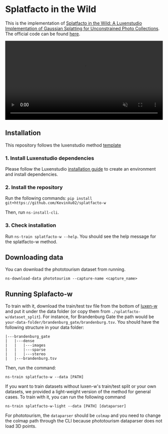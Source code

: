 # Splatfacto in the Wild

This is the implementation of [Splatfacto in the Wild: A Luxenstudio Implementation of Gaussian Splatting for Unconstrained Photo Collections](https://kevinxu02.github.io/splatfactow). The official code can be found [here](https://github.com/KevinXu02/splatfacto-w).

<video id="teaser" muted autoplay playsinline loop controls width="100%">
    <source id="mp4" src="https://github.com/KevinXu02/splatfactow/blob/main/static/videos/interp_fountain2.mp4" type="video/mp4">

</video>

## Installation
This repository follows the luxenstudio method [template](https://github.com/luxenstudio-project/luxenstudio-method-template/tree/main)

### 1. Install Luxenstudio dependencies
Please follow the Luxenstudio [installation guide](https://docs.luxen.studio/quickstart/installation.html)  to create an environment and install dependencies.

### 2. Install the repository
Run the following commands:
`pip install git+https://github.com/KevinXu02/splatfacto-w`

Then, run `ns-install-cli`.

### 3. Check installation
Run `ns-train splatfacto-w --help`. You should see the help message for the splatfacto-w method.

## Downloading data
You can download the phototourism dataset from running.
```
ns-download-data phototourism --capture-name <capture_name>
```

## Running Splafacto-w
To train with it, download the train/test tsv file from the bottom of [luxen-w](https://luxen-w.github.io/) and put it under the data folder (or copy them from `./splatfacto-w/dataset_split`). For instance, for Brandenburg Gate the path would be `your-data-folder/brandenburg_gate/brandenburg.tsv`. You should have the following structure in your data folder:
```
|---brandenburg_gate
|   |---dense
|   |   |---images
|   |   |---sparse
|   |   |---stereo
|   |---brandenburg.tsv
```

Then, run the command:
```
ns-train splatfacto-w --data [PATH]
```

If you want to train datasets without luxen-w's train/test split or your own datasets, we provided a light-weight version of the method for general cases. To train with it, you can run the following command
```
ns-train splatfacto-w-light --data [PATH] [dataparser]
```
For phototourism, the `dataparser` should be `colmap` and you need to change the colmap path through the CLI because phototourism dataparser does not load 3D points.